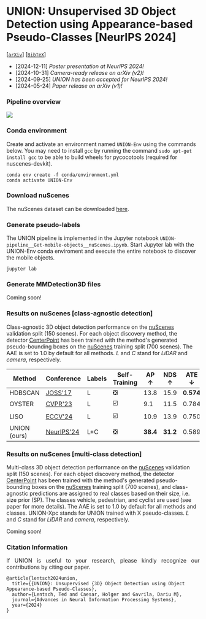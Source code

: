 # UNION: Unsupervised 3D Object Detection using Appearance-based Pseudo-Classes [NeurIPS 2024]



[[`arXiv`](https://arxiv.org/abs/2405.15688)] [[`BibTeX`](#citation-information)]



+ [2024-12-11] *Poster presentation at NeurIPS 2024!*
+ [2024-10-31] *Camera-ready release on arXiv (v2)!*
+ [2024-09-25] *UNION has been accepted for NeurIPS 2024!*
+ [2024-05-24] *Paper release on arXiv (v1)!*



### Pipeline overview
![](readme-data/UNION-pipeline-overview.png)



### Conda environment

Create and activate an environment named ``UNION-Env`` using the commands below.
You may need to install ``gcc`` by running the command ``sudo apt-get install gcc`` to be able to build wheels for pycocotools (required for nuscenes-devkit).

```
conda env create -f conda/environment.yml
conda activate UNION-Env
```



### Download nuScenes

The nuScenes dataset can be downloaded [here](https://www.nuscenes.org/nuscenes).



### Generate pseudo-labels

The UNION pipeline is implemented in the Jupyter notebook ``UNION-pipeline__Get-mobile-objects__nuScenes.ipynb``.
Start Jupyter lab with the UNION-Env conda enviroment and execute the entire notebook to discover the mobile objects.

```
jupyter lab
```



### Generate MMDetection3D files
Coming soon!



### Results on nuScenes [class-agnostic detection]
Class-agnostic 3D object detection performance on the [nuScenes](https://arxiv.org/abs/1903.11027) validation split (150 scenes).
For each object discovery method, the detector [CenterPoint](https://arxiv.org/pdf/2006.11275) has been trained with the method's generated pseudo-bounding boxes on the [nuScenes](https://arxiv.org/abs/1903.11027) training split (700 scenes).
The AAE is set to 1.0 by default for all methods.
_L_ and _C_ stand for _LiDAR_ and _camera_, respectively.

| Method           | Conference                                                       | Labels | Self-Training                 | AP ↑     | NDS ↑    | ATE ↓     | ASE ↓     | AOE ↓     | AVE ↓     |
|------------------|------------------------------------------------------------------|--------|-------------------------------|----------|----------|-----------|-----------|-----------|-----------|
| HDBSCAN          | [JOSS'17](https://joss.theoj.org/papers/10.21105/joss.00205.pdf) | L      | :negative_squared_cross_mark: | 13.8     | 15.9     | **0.574** | 0.522     | 1.601     | 1.531     |
| OYSTER           | [CVPR'23](https://arxiv.org/pdf/2311.02007)                      | L      | :ballot_box_with_check:       |  9.1     | 11.5     | 0.784     | 0.521     | 1.514     | -         |
| LISO             | [ECCV'24](https://arxiv.org/pdf/2403.07071)                      | L      | :ballot_box_with_check:       | 10.9     | 13.9     | 0.750     | **0.409** | 1.062     | -         |
| UNION (ours)     | [NeurIPS'24](https://arxiv.org/pdf/2405.15688)                   | L+C    | :negative_squared_cross_mark: | **38.4** | **31.2** | 0.589     | 0.497     | **0.874** | **0.836** |



### Results on nuScenes [multi-class detection]
Multi-class 3D object detection performance on the [nuScenes](https://arxiv.org/abs/1903.11027) validation split (150 scenes).
For each object discovery method, the detector [CenterPoint](https://arxiv.org/pdf/2006.11275) has been trained with the method's generated pseudo-bounding boxes on the [nuScenes](https://arxiv.org/abs/1903.11027) training split (700 scenes), and class-agnostic predictions are assigned to real classes based on their size, i.e. size prior (SP).
The classes vehicle, pedestrian, and cyclist are used (see paper for more details).
The AAE is set to 1.0 by default for all methods and classes.
UNION-Xpc stands for UNION trained with X pseudo-classes.
_L_ and _C_ stand for _LiDAR_ and _camera_, respectively.

Coming soon!



### Citation Information
<p align="justify">
If UNION is useful to your research, please kindly recognize our contributions by citing our paper.
</p>

```
@article{lentsch2024union,
  title={{UNION}: Unsupervised {3D} Object Detection using Object Appearance-based Pseudo-Classes},
  author={Lentsch, Ted and Caesar, Holger and Gavrila, Dariu M},
  journal={Advances in Neural Information Processing Systems},
  year={2024}
}
```
